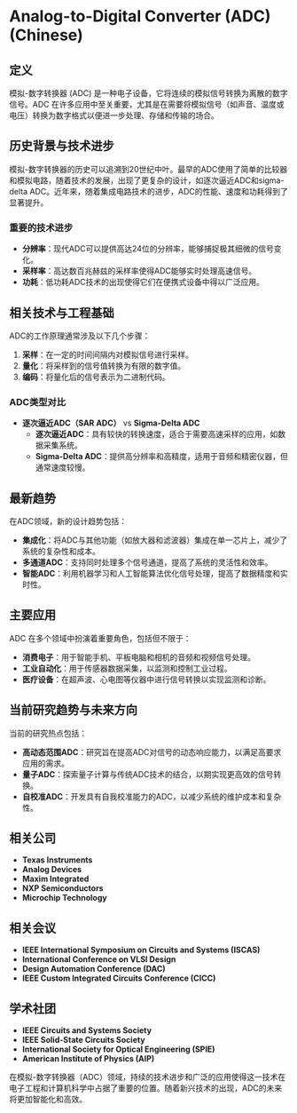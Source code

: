 # Analog-to-Digital Converter (ADC) (Chinese)

## 定义

模拟-数字转换器 (ADC) 是一种电子设备，它将连续的模拟信号转换为离散的数字信号。ADC 在许多应用中至关重要，尤其是在需要将模拟信号（如声音、温度或电压）转换为数字格式以便进一步处理、存储和传输的场合。

## 历史背景与技术进步

模拟-数字转换器的历史可以追溯到20世纪中叶。最早的ADC使用了简单的比较器和模拟电路，随着技术的发展，出现了更复杂的设计，如逐次逼近ADC和sigma-delta ADC。近年来，随着集成电路技术的进步，ADC的性能、速度和功耗得到了显著提升。

### 重要的技术进步

- **分辨率**：现代ADC可以提供高达24位的分辨率，能够捕捉极其细微的信号变化。
- **采样率**：高达数百兆赫兹的采样率使得ADC能够实时处理高速信号。
- **功耗**：低功耗ADC技术的出现使得它们在便携式设备中得以广泛应用。

## 相关技术与工程基础

ADC的工作原理通常涉及以下几个步骤：

1. **采样**：在一定的时间间隔内对模拟信号进行采样。
2. **量化**：将采样到的信号值转换为有限的数字值。
3. **编码**：将量化后的信号表示为二进制代码。

### ADC类型对比

- **逐次逼近ADC（SAR ADC）** vs **Sigma-Delta ADC**
  - **逐次逼近ADC**：具有较快的转换速度，适合于需要高速采样的应用，如数据采集系统。
  - **Sigma-Delta ADC**：提供高分辨率和高精度，适用于音频和精密仪器，但通常速度较慢。

## 最新趋势

在ADC领域，新的设计趋势包括：

- **集成化**：将ADC与其他功能（如放大器和滤波器）集成在单一芯片上，减少了系统的复杂性和成本。
- **多通道ADC**：支持同时处理多个信号通道，提高了系统的灵活性和效率。
- **智能ADC**：利用机器学习和人工智能算法优化信号处理，提高了数据精度和实时性。

## 主要应用

ADC 在多个领域中扮演着重要角色，包括但不限于：

- **消费电子**：用于智能手机、平板电脑和相机的音频和视频信号处理。
- **工业自动化**：用于传感器数据采集，以监测和控制工业过程。
- **医疗设备**：在超声波、心电图等仪器中进行信号转换以实现监测和诊断。

## 当前研究趋势与未来方向

当前的研究热点包括：

- **高动态范围ADC**：研究旨在提高ADC对信号的动态响应能力，以满足高要求应用的需求。
- **量子ADC**：探索量子计算与传统ADC技术的结合，以期实现更高效的信号转换。
- **自校准ADC**：开发具有自我校准能力的ADC，以减少系统的维护成本和复杂性。

## 相关公司

- **Texas Instruments**
- **Analog Devices**
- **Maxim Integrated**
- **NXP Semiconductors**
- **Microchip Technology**

## 相关会议

- **IEEE International Symposium on Circuits and Systems (ISCAS)**
- **International Conference on VLSI Design**
- **Design Automation Conference (DAC)**
- **IEEE Custom Integrated Circuits Conference (CICC)**

## 学术社团

- **IEEE Circuits and Systems Society**
- **IEEE Solid-State Circuits Society**
- **International Society for Optical Engineering (SPIE)**
- **American Institute of Physics (AIP)**

在模拟-数字转换器（ADC）领域，持续的技术进步和广泛的应用使得这一技术在电子工程和计算机科学中占据了重要的位置。随着新兴技术的出现，ADC的未来将更加智能化和高效。